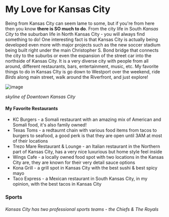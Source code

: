 # My Love for Kansas City
Being from Kansas City can seem lame to some, but if you're from here then you know **there is SO much to do**. From the city life in South *Kansas City* to the suburban life in North Kansas City - you will always find something to do! One interesting fact is that Kansas City is actually being developed even more with major projects such as the new soccer stadium being built right under the main Christopher S. Bond bridge that connects the city to the suburbs or even the expansion of the street car into the northside of Kansas City. It is a very diverse city with people from all around, different restaurants, bars, entertainment, music, etc. My favorite things to do in Kansas CIty is go down to Westport over the weekend, ride *Birds* along main street, walk around the Riverfront, and just explore!

![image](https://user-images.githubusercontent.com/101791032/158882177-a4eccb9e-8776-47b4-a968-5751e26a7196.png) 

*skyline of Downtown Kansas City*

#### My Favorite Restaurants
+ KC Burgers - a Somali restaurant with an amazing mix of American and Somali food, it's also family owned!
+ Texas Toms - a redtaurnt chain with various food items from tacos to burgers to seafood, a good perk is that they are open until 3AM at most of their locations
+ Trezo Mare Restaurant & Lounge - an Italian restaurant in the Northern part of Kansas City, has a very nice luxurious but home style feel inside
+ Wings Cafe - a locally owned food spot with two locations in the Kansas City are, they are known for their very detail sauce options
+ Kona Grill - a grill spot in Kansas City with the best sushi & best spicy mayo
+ Taco Express - a Mexican restaurant in South Kansas City, in my opinion, with the best tacos in Kansas City


### Sports
   ###### Kansas City has two professional sports teams - the Chiefs & The Royals 
